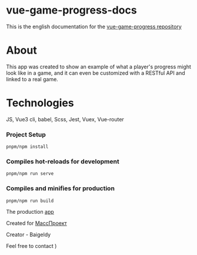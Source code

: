 # vue-game-progress-docs
This is the english documentation for the [vue-game-progress repository](https://github.com/hjdskhooba/vue-game-progress) 
# About
This app was created to show an example of what a player's progress might look like in a game, and it can even be customized with a RESTful API and linked to a real game.
# Technologies
JS, Vue3 cli, babel, Scss, Jest, Vuex, Vue-router
### Project Setup
```
pnpm/npm install
```

### Compiles hot-reloads for development
```
pnpm/npm run serve
```

### Compiles and minifies for production
```
pnpm/npm run build
```
The production [app](https://vue-game-progress.vercel.app/)

Created for [МассПроект](https://github.com/MassProject?tab=overview&from=2023-05-01&to=2023-05-14)

Creator - Baigeldy

Feel free to contact )
